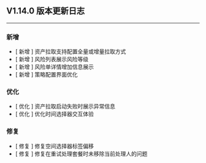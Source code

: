 ## V1.14.0 版本更新日志

---

### 新增

- [ 新增 ] 资产拉取支持配置全量或增量拉取方式
- [ 新增 ] 风险列表展示风险等级
- [ 新增 ] 风险单详情增加信息展示
- [ 新增 ] 策略配置界面优化

### 优化

- [ 优化 ] 资产拉取启动失败时展示异常信息
- [ 优化 ] 优化时间选择器交互体验

### 修复

- [ 修复 ] 修复空间选择器标签偏移
- [ 修复 ] 修复在重试处理套餐时未移除当前处理人的问题
